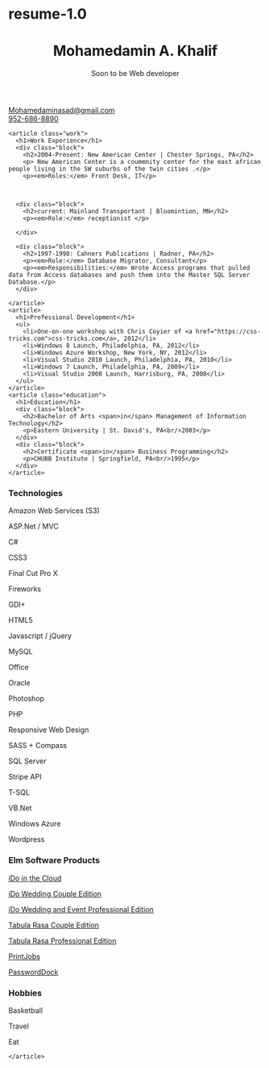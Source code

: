 # resume-1.0
<div class="resume">

<header>
  <h1>Mohamedamin <span>A.</span> Khalif </h1>
  Soon to be Web developer
  </div>
  <div class="contact-info">
    <a href="mailto:mohamedaminasad@gmail.com.com?subject=Saw your resume online...">Mohamedaminasad@gmail.com</a><br/>
    <a href="tel:9526868890">952-686-8890</a>
  </div>
</header>
  
<div class="info">
  
  <section role="main"> 

    <article class="work">
      <h1>Work Experience</h1>
      <div class="block">
        <h2>2004-Present: New American Center | Chester Springs, PA</h2>
        <p> New American Center is a coummnity center for the east african people living in the SW suburbs of the twin cities .</p>
        <p><em>Roles:</em> Front Desk, IT</p>
        
       
      
      <div class="block">
        <h2>current: Mainland Transportant | Bloomintion, MN</h2>
        <p><em>Role:</em> receptionist </p>
     
      </div>
    
      <div class="block">
        <h2>1997-1998: Cahners Publications | Radnor, PA</h2>
        <p><em>Role:</em> Database Migrator, Consultant</p>
        <p><em>Responsibilities:</em> Wrote Access programs that pulled data from Access databases and push them into the Master SQL Server Database.</p>
      </div>
      
    </article>
    <article>
      <h1>Professional Development</h1>
      <ul>
        <li>One-on-one workshop with Chris Coyier of <a href="https://css-tricks.com">css-tricks.com</a>, 2012</li>
        <li>Windows 8 Launch, Philadelphia, PA, 2012</li>
        <li>Windows Azure Workshop, New York, NY, 2012</li>
        <li>Visual Studio 2010 Launch, Philadelphia, PA, 2010</li>
        <li>Windows 7 Launch, Philadelphia, PA, 2009</li>
        <li>Visual Studio 2008 Launch, Harrisburg, PA, 2008</li>
      </ul>
    </article>
    <article class="education">
      <h1>Education</h1>
      <div class="block">
        <h2>Bachelor of Arts <span>in</span> Management of Information Technology</h2>
        <p>Eastern University | St. David's, PA<br/>2003</p>
      </div>
      <div class="block">
        <h2>Certificate <span>in</span> Business Programming</h2>
        <p>CHUBB Institute | Springfield, PA<br/>1995</p>
      </div>
    </article>
  </section>
  
  <aside>
    <article>
      <h1>Technologies</h1>
      <p>Amazon Web Services (S3)</p>
      <p>ASP.Net / MVC</p>
      <p>C#</p>
      <p>CSS3</p>
      <p>Final Cut Pro X</p>
      <p>Fireworks</p>
      <p>GDI+</p>
      <p>HTML5</p>
      <p>Javascript / jQuery</p>
      <p>MySQL</p>
      <p>Office</p>
      <p>Oracle</p>
      <p>Photoshop</p>
      <p>PHP</p>
      <p>Responsive Web Design</p>
      <p>SASS + Compass</p>
      <p>SQL Server</p>
      <p>Stripe API</p>
      <p>T-SQL</p>
      <p>VB.Net</p>
      <p>Windows Azure</p>
      <p>Wordpress</p>
    </article>
    <article>
      <h1>Elm Software Products</h1>
      <p><a href="https://idohq.com">iDo in the Cloud</a></p>
      <p><a href="http://elmsoftware.com/ido/">iDo Wedding Couple Edition</a></p>
      <p><a href="http://elmsoftware.com/idowpe/">iDo Wedding and Event Professional Edition</a></p>
      <p><a href="http://elmsoftware.com/tabularasace/">Tabula Rasa Couple Edition</a></p>
      <p><a href="http://elmsoftware.com/tabularasa/">Tabula Rasa Professional Edition</a></p>
      <p><a href="http://elmsoftware.com/printjobs/">PrintJobs</a></p>
      <p><a href="http://elmsoftware.com/passworddock/">PasswordDock</a></p>
    </article>
    <article>
      <h1>Hobbies</h1>
      <p>Basketball</p>
      <p> Travel </p>
      <p>Eat</p>
      
    </article>
  </aside>
   
  </div>
  
</div>
